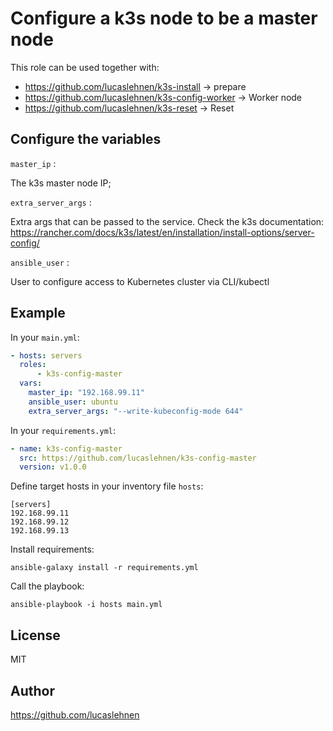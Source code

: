 Configure a k3s node to be a master node
=========

This role can be used together with:

  - https://github.com/lucaslehnen/k3s-install -> prepare
  - https://github.com/lucaslehnen/k3s-config-worker -> Worker node
  - https://github.com/lucaslehnen/k3s-reset -> Reset

Configure the variables
-----------------------

`master_ip` :  

The k3s master node IP;

`extra_server_args` : 

Extra args that can be passed to the service. 
Check the k3s documentation: https://rancher.com/docs/k3s/latest/en/installation/install-options/server-config/

`ansible_user` : 

User to configure access to Kubernetes cluster via CLI/kubectl

Example
----------------

In your `main.yml`:

```yaml
- hosts: servers
  roles:
      - k3s-config-master
  vars:
    master_ip: "192.168.99.11"
    ansible_user: ubuntu
    extra_server_args: "--write-kubeconfig-mode 644"
```

In your `requirements.yml`:

```yaml
- name: k3s-config-master
  src: https://github.com/lucaslehnen/k3s-config-master
  version: v1.0.0
```

Define target hosts in your inventory file `hosts`:

    [servers]
    192.168.99.11
    192.168.99.12
    192.168.99.13

Install requirements:

```
ansible-galaxy install -r requirements.yml
```

Call the playbook:

    ansible-playbook -i hosts main.yml

License
-------

MIT

Author
------------------

https://github.com/lucaslehnen
